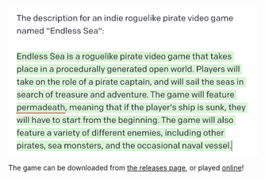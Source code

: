 ![Game Description, generated by GPT-3](assets/description.png)

The game can be downloaded from [the releases page](https://github.com/anchpop/endless-sea/releases), or played [online](https://anchpop.github.io/endless-sea/)!